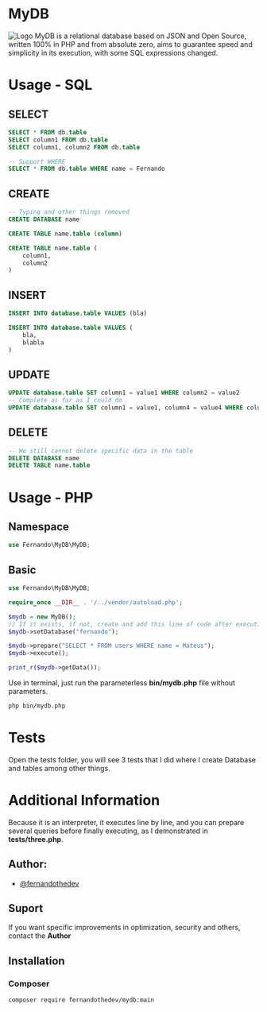 
# MyDB
![Logo](https://github.com/FernandoTheDev/mydb/assets/133247564/1e41fc90-e44a-44ab-9999-595d610b74f3)
MyDB is a relational database based on JSON and Open Source, written 100% in PHP and from absolute zero, aims to guarantee speed and simplicity in its execution, with some SQL expressions changed.

# Usage - SQL

## SELECT
```sql 
SELECT * FROM db.table
SELECT column1 FROM db.table
SELECT column1, column2 FROM db.table

-- Support WHERE 
SELECT * FROM db.table WHERE name = Fernando 
```

## CREATE
```sql 
-- Typing and other things removed
CREATE DATABASE name

CREATE TABLE name.table (column)

CREATE TABLE name.table (
    column1,
    column2
)
```

## INSERT
```sql 
INSERT INTO database.table VALUES (bla)

INSERT INTO database.table VALUES (
    bla,
    blabla
)
```
## UPDATE
```sql 
UPDATE database.table SET column1 = value1 WHERE column2 = value2
-- Complete as far as I could do
UPDATE database.table SET column1 = value1, column4 = value4 WHERE column2 = value2 AND column3 = value3
```
## DELETE
```sql 
-- We still cannot delete specific data in the table
DELETE DATABASE name
DELETE TABLE name.table
```

# Usage - PHP
## Namespace
```php
use Fernando\MyDB\MyDB;
```
## Basic
```php
use Fernando\MyDB\MyDB;

require_once __DIR__ . '/../vendor/autoload.php';

$mydb = new MyDB();
// If it exists, if not, create and add this line of code after executing the query
$mydb->setDatabase("fernando");

$mydb->prepare("SELECT * FROM users WHERE name = Mateus");
$mydb->execute();

print_r($mydb->getData());
```

 Use in terminal, just run the parameterless **bin/mydb.php** file without parameters.
```bash
php bin/mydb.php
```

# Tests
Open the tests folder, you will see 3 tests that I did where I create Database and tables among other things.

# Additional Information
Because it is an interpreter, it executes line by line, and you can prepare several queries before finally executing, as I demonstrated in **tests/three.php**.

## Author:
- [@fernandothedev](t.me/fernandothedev)

## Suport
If you want specific improvements in optimization, security and others, contact the **Author**

## Installation 
### Composer
```bash 
composer require fernandothedev/mydb:main
```